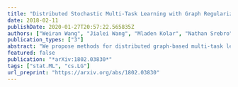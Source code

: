 ```yaml
---
title: "Distributed Stochastic Multi-Task Learning with Graph Regularization"
date: 2018-02-11
publishDate: 2020-01-27T20:57:22.565835Z
authors: ["Weiran Wang", "Jialei Wang", "Mladen Kolar", "Nathan Srebro"]
publication_types: ["3"]
abstract: "We propose methods for distributed graph-based multi-task learning that are based on weighted averaging of messages from other machines. Uniform averaging or diminishing stepsize in these methods would yield consensus (single task) learning. We show how simply skewing the averaging weights or controlling the stepsize allows learning different, but related, tasks on the different machines."
featured: false
publication: "*arXiv:1802.03830*"
tags: ["stat.ML", "cs.LG"]
url_preprint: "https://arxiv.org/abs/1802.03830"
---
```

